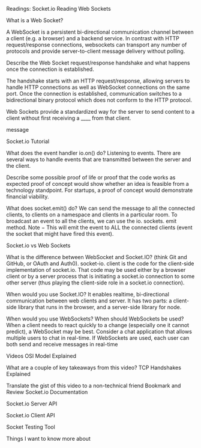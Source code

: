 Readings: Socket.io
Reading
Web Sockets

What is a Web Socket?

A WebSocket is a persistent bi-directional communication channel between a client (e.g. a browser) and a backend service. In contrast with HTTP request/response connections, websockets can transport any number of protocols and provide server-to-client message delivery without polling.

Describe the Web Socket request/response handshake and what happens once the connection is established.

The handshake starts with an HTTP request/response, allowing servers to handle HTTP connections as well as WebSocket connections on the same port. Once the connection is established, communication switches to a bidirectional binary protocol which does not conform to the HTTP protocol.

Web Sockets provide a standardized way for the server to send content to a client without first receiving a ____ from that client.

message

Socket.io Tutorial

What does the event handler io.on() do?
Listening to events. There are several ways to handle events that are transmitted between the server and the client.

Describe some possible proof of life or proof that the code works as expected
proof of concept would show whether an idea is feasible from a technology standpoint. For startups, a proof of concept would demonstrate financial viability.

What does socket.emit() do?
We can send the message to all the connected clients, to clients on a namespace and clients in a particular room. To broadcast an event to all the clients, we can use the io. sockets. emit method. Note − This will emit the event to ALL the connected clients (event the socket that might have fired this event).

Socket.io vs Web Sockets

What is the difference between WebSocket and Socket.IO? (think Git and GitHub, or OAuth and Auth0).
socket-io. client is the code for the client-side implementation of socket.io. That code may be used either by a browser client or by a server process that is initiating a socket.io connection to some other server (thus playing the client-side role in a socket.io connection).

When would you use Socket.IO?
It enables realtime, bi-directional communication between web clients and server. It has two parts: a client-side library that runs in the browser, and a server-side library for node.

When would you use WebSockets?
When should WebSockets be used? When a client needs to react quickly to a change (especially one it cannot predict), a WebSocket may be best. Consider a chat application that allows multiple users to chat in real-time. If WebSockets are used, each user can both send and receive messages in real-time

Videos
OSI Model Explained

What are a couple of key takeaways from this video?
TCP Handshakes Explained

Translate the gist of this video to a non-technical friend
Bookmark and Review
Socket.io Documentation

Socket.io Server API

Socket.io Client API

Socket Testing Tool

Things I want to know more about
